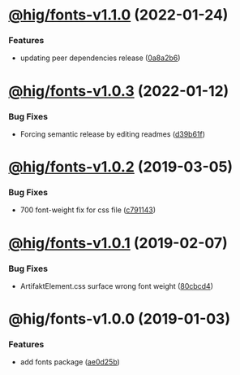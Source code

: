 # [@hig/fonts-v1.1.0](https://github.com/Autodesk/hig/compare/@hig/fonts@1.0.3...@hig/fonts@1.1.0) (2022-01-24)


### Features

* updating peer dependencies release ([0a8a2b6](https://github.com/Autodesk/hig/commit/0a8a2b6))

# [@hig/fonts-v1.0.3](https://github.com/Autodesk/hig/compare/@hig/fonts@1.0.2...@hig/fonts@1.0.3) (2022-01-12)


### Bug Fixes

* Forcing semantic release by editing readmes ([d39b61f](https://github.com/Autodesk/hig/commit/d39b61f))

# [@hig/fonts-v1.0.2](https://github.com/Autodesk/hig/compare/@hig/fonts@1.0.1...@hig/fonts@1.0.2) (2019-03-05)


### Bug Fixes

* 700 font-weight fix for css file ([c791143](https://github.com/Autodesk/hig/commit/c791143))

# [@hig/fonts-v1.0.1](https://github.com/Autodesk/hig/compare/@hig/fonts@1.0.0...@hig/fonts@1.0.1) (2019-02-07)


### Bug Fixes

* ArtifaktElement.css surface wrong font weight ([80cbcd4](https://github.com/Autodesk/hig/commit/80cbcd4))

# @hig/fonts-v1.0.0 (2019-01-03)


### Features

* add fonts package ([ae0d25b](https://github.com/Autodesk/hig/commit/ae0d25b))
